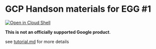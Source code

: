 # GCP Handson materials for EGG #1

[![Open in Cloud Shell](https://gstatic.com/cloudssh/images/open-btn.png)](https://ssh.cloud.google.com/cloudshell/open?cloudshell_git_repo=https://github.com/GoogleCloudPlatform/gcp-getting-started-lab-jp&cloudshell_working_dir=gaming/egg3-3&cloudshell_tutorial=tutorial.md)

**This is not an officially supported Google product**.

see [tutorial.md](tutorial.md) for more details
